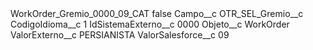 <?xml version="1.0" encoding="UTF-8"?>
<CustomMetadata xmlns="http://soap.sforce.com/2006/04/metadata" xmlns:xsi="http://www.w3.org/2001/XMLSchema-instance" xmlns:xsd="http://www.w3.org/2001/XMLSchema">
    <label>WorkOrder_Gremio_0000_09_CAT</label>
    <protected>false</protected>
    <values>
        <field>Campo__c</field>
        <value xsi:type="xsd:string">OTR_SEL_Gremio__c</value>
    </values>
    <values>
        <field>CodigoIdioma__c</field>
        <value xsi:type="xsd:string">1</value>
    </values>
    <values>
        <field>IdSistemaExterno__c</field>
        <value xsi:type="xsd:string">0000</value>
    </values>
    <values>
        <field>Objeto__c</field>
        <value xsi:type="xsd:string">WorkOrder</value>
    </values>
    <values>
        <field>ValorExterno__c</field>
        <value xsi:type="xsd:string">PERSIANISTA</value>
    </values>
    <values>
        <field>ValorSalesforce__c</field>
        <value xsi:type="xsd:string">09</value>
    </values>
</CustomMetadata>
